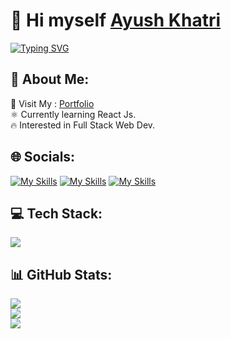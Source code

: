 <h1 align="left">👋 Hi myself <a href="https://www.instagram.com/ayush,khatrii/" target="_blank"> Ayush Khatri </a></h1>
<a href="https://git.io/typing-svg"><img src="https://readme-typing-svg.herokuapp.com?font=Fira+Code&pause=1000&width=435&lines=Web+Developer+%E2%99%A5%EF%B8%8F" alt="Typing SVG" /></a>

## 💫 About Me:
🚀 Visit My : [Portfolio](https://ayushkhatri.vercel.app)<br>⚛️ Currently learning React Js.<br>🔥 Interested in Full Stack Web Dev.<br>

## 🌐 Socials:

[![My Skills](https://skillicons.dev/icons?i=instagram)](https://instagram.com/ayush.khatrii)
[![My Skills](https://skillicons.dev/icons?i=linkedin)](https://linkedin.com/in/ayushkhatrii/)
[![My Skills](https://skillicons.dev/icons?i=twitter)](https://twitter.com/khatri_ayush15)
  
## 💻 Tech Stack:
  <img src="https://skillicons.dev/icons?i=js,html,css,express,tailwind,vscode,react,git,github" />

## 📊 GitHub Stats:
![](https://github-readme-stats.vercel.app/api?username=ayush-khatrii&theme=dark&hide_border=false&include_all_commits=false&count_private=false)<br/>
![](https://github-readme-streak-stats.herokuapp.com/?user=ayush-khatrii&theme=dark&hide_border=false)<br/>
![](https://github-readme-stats.vercel.app/api/top-langs/?username=ayush-khatrii&theme=dark&hide_border=false&include_all_commits=false&count_private=false&layout=compact)


